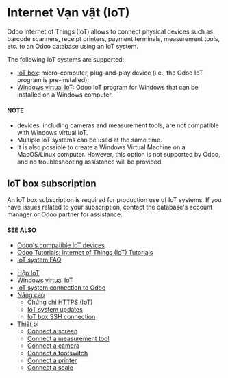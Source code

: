 # Internet Vạn vật (IoT)

Odoo Internet of Things (IoT) allows to connect physical devices such as barcode scanners, receipt
printers, payment terminals, measurement tools, etc. to an Odoo database using an IoT system.

The following IoT systems are supported:

- [IoT box](iot/iot_box.md): micro-computer, plug-and-play device (i.e., the Odoo IoT program is
  pre-installed);
- [Windows virtual IoT](iot/windows_iot.md): Odoo IoT program for Windows that can be installed
  on a Windows computer.

#### NOTE
-  devices, including cameras and measurement tools,
  are not compatible with Windows virtual IoT.
- Multiple IoT systems can be used at the same time.
- It is also possible to create a Windows Virtual Machine on a MacOS/Linux computer. However,
  this option is not supported by Odoo, and no troubleshooting assistance will be provided.

<a id="iot-iot-iot-subscription"></a>

## IoT box subscription

An IoT box subscription is required for production use of IoT systems. If you have issues related
to your subscription, contact the database's account manager or Odoo partner for assistance.

#### SEE ALSO
- [Odoo's compatible IoT devices](https://www.odoo.com/app/iot-hardware)
- [Odoo Tutorials: Internet of Things (IoT) Tutorials](https://www.odoo.com/slides/internet-of-things-iot-175)
- [IoT system FAQ](https://www.odoo.com/app/iot-faq)

* [Hộp IoT](iot/iot_box.md)
* [Windows virtual IoT](iot/windows_iot.md)
* [IoT system connection to Odoo](iot/connect.md)
* [Nâng cao](iot/iot_advanced.md)
  * [Chứng chỉ HTTPS (IoT)](iot/iot_advanced/https_certificate_iot.md)
  * [IoT system updates](iot/iot_advanced/updating_iot.md)
  * [IoT box SSH connection](iot/iot_advanced/ssh_connect.md)
* [Thiết bị](iot/devices.md)
  * [Connect a screen](iot/devices/screen.md)
  * [Connect a measurement tool](iot/devices/measurement_tool.md)
  * [Connect a camera](iot/devices/camera.md)
  * [Connect a footswitch](iot/devices/footswitch.md)
  * [Connect a printer](iot/devices/printer.md)
  * [Connect a scale](iot/devices/scale.md)
